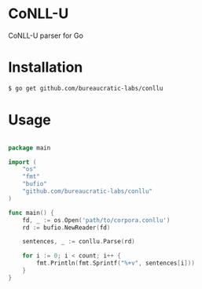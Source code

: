 # CoNLL-U
CoNLL-U parser for Go 

# Installation

```bash
$ go get github.com/bureaucratic-labs/conllu
```

# Usage

```go

package main

import (
	"os"
	"fmt"
	"bufio"
	"github.com/bureaucratic-labs/conllu"
)

func main() {
	fd, _ := os.Open('path/to/corpora.conllu')
	rd := bufio.NewReader(fd)

	sentences, _ := conllu.Parse(rd)

	for i := 0; i < count; i++ {
		fmt.Println(fmt.Sprintf("%+v", sentences[i]))
	}
}
```
